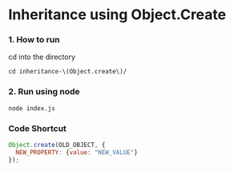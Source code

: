 # Inheritance using Object.Create

### 1. How to run
cd into the directory
```
cd inheritance-\(Object.create\)/
```

### 2. Run using node
```
node index.js
```

### Code Shortcut
```javascript
Object.create(OLD_OBJECT, {
  NEW_PROPERTY: {value: "NEW_VALUE"}
});
```

